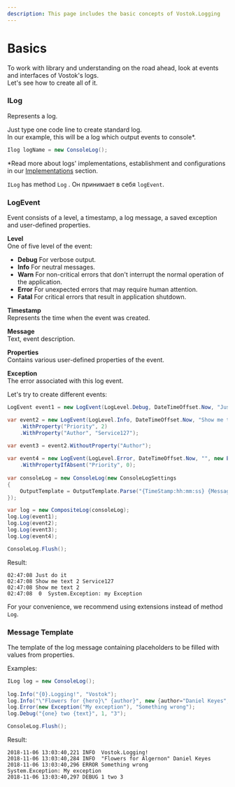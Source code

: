 ```yaml
---
description: This page includes the basic concepts of Vostok.Logging
---
```


# Basics

To work with library and understanding on the road ahead, look at events and interfaces of Vostok's logs.   
Let's see how to create all of it.

### ILog

Represents a log. 

Just type one code line to create standard log.  
In our example, this will be a log which output events to console\*. 

```csharp
Ilog logName = new ConsoleLog();
```

\*Read more about logs' implementations, establishment and configurations in our [Implementations](implementations/) section.

`ILog` has method `Log` . Он принимает в себя `logEvent`.

### LogEvent

Event consists of a level, a timestamp, a log message, a saved exception and user-defined properties.

**Level**  
One of five level of the event:

* **Debug** For verbose output.
* **Info** For neutral messages.
* **Warn** For non-critical errors that don't interrupt the normal operation of the application.
* **Error** For unexpected errors that may require human attention.
* **Fatal** For critical errors that result in application shutdown.

**Timestamp**  
Represents the time when the event was created.

**Message**  
Text, event description.

**Properties**  
Contains various user-defined properties of the event.

**Exception**  
The error associated with this log event.

Let's try to create different events:

```csharp
LogEvent event1 = new LogEvent(LogLevel.Debug, DateTimeOffset.Now, "Just do it");

var event2 = new LogEvent(LogLevel.Info, DateTimeOffset.Now, "Show me text")
    .WithProperty("Priority", 2)
    .WithProperty("Author", "Service127");

var event3 = event2.WithoutProperty("Author");
    
var event4 = new LogEvent(LogLevel.Error, DateTimeOffset.Now, "", new Exception("my Exception"))
    .WithPropertyIfAbsent("Priority", 0);
    
var consoleLog = new ConsoleLog(new ConsoleLogSettings
{
    OutputTemplate = OutputTemplate.Parse("{TimeStamp:hh:mm:ss} {Message} {Priority} {Author} {Exception}{NewLine}")
});

var log = new CompositeLog(consoleLog);
log.Log(event1);
log.Log(event2);
log.Log(event3);
log.Log(event4);

ConsoleLog.Flush();
```

Result:

```aspnet
02:47:08 Just do it   
02:47:08 Show me text 2 Service127 
02:47:08 Show me text 2  
02:47:08  0  System.Exception: my Exception
```

For your convenience, we recommend using extensions instead of method `Log`.

### **Message Template**

The template of the log message containing placeholders to be filled with values from properties.

Examples:

```csharp
ILog log = new ConsoleLog();
            
log.Info("{0}.Logging!", "Vostok");
log.Info("\"Flowers for {hero}\" {author}", new {author="Daniel Keyes", hero="Algernon"});
log.Error(new Exception("My exception"), "Something wrong");
log.Debug("{one} two {text}", 1, "3");

ConsoleLog.Flush();
```

Result:

```aspnet
2018-11-06 13:03:40,221 INFO  Vostok.Logging!
2018-11-06 13:03:40,284 INFO  "Flowers for Algernon" Daniel Keyes
2018-11-06 13:03:40,296 ERROR Something wrong
System.Exception: My exception
2018-11-06 13:03:40,297 DEBUG 1 two 3
```



